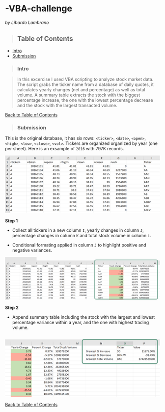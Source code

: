 # -VBA-challenge
###### by Libardo Lambrano

> ## Table of Contents <a name="toc"></a>

- [Intro](#intro) 
- [Submission](#submission) 

> ### Intro <a name="intro"></a>

> In this excercise I used VBA scripting to analyze stock market data. The script grabs the ticker name from a database of daily quotes, it calculates yearly changes (net and percentage) as well as total volume. A summary table extracts the stock with the biggest percentage increase, the one with the lowest percentage decrease and the stock with the largest transacted volume. 

[Back to Table of Contents](#toc)

> ### Submission  <a name="submission"></a>

This is the original database, it has six rows: `<ticker>`, `<date>`, `<open>`, `<high>`, `<low>`, `<close>`, `<vol>`. Tickers are organized organized by year (one per sheet). Here is an exsample of `2016` with 797K records.

![](images/01_original_table.png)

**Step 1**

* Collect all tickers in a new column `I`, yearly changes in column `J`, percentage changes in column `K` and total stock volume in column `L`. 

* Conditional formating applied in column `J` to highlight positive and negative variances. 

![](images/01_step1.png)

**Step 2**

* Append summary table including the stock with the largest and lowest percentage variance within a year, and the one with highest trading volume. 

![](images/01_step2.png)

[Back to Table of Contents](#toc)









